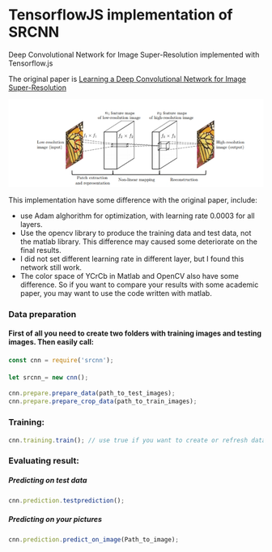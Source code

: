 # TensorflowJS implementation of SRCNN
Deep Convolutional Network for Image Super-Resolution implemented with Tensorflow.js

The original paper is [Learning a Deep Convolutional Network for Image Super-Resolution](https://arxiv.org/abs/1501.00092)
<p align="center">
  <img src="https://github.com/BadMachine/SRCNN-tfjs/blob/master/additional/arch.jpg" width="800"/>
</p>

This implementation have some difference with the original paper, include:

* use Adam alghorithm for optimization, with learning rate 0.0003 for all layers.
* Use the opencv library to produce the training data and test data, not the matlab library. This difference may caused some deteriorate on the final results.
* I did not set different learning rate in different layer, but I found this network still work.
* The color space of YCrCb in Matlab and OpenCV also have some difference. So if you want to compare your results with some academic paper, you may want to use the code written with matlab.



### Data preparation
#### First of all you need to create two folders with training images and testing images. Then easily call:
```js
const cnn = require('srcnn');

let srcnn_= new cnn();
```
```js
cnn.prepare.prepare_data(path_to_test_images);
cnn.prepare.prepare_crop_data(path_to_train_images);

```

### Training:
```js
cnn.training.train(); // use true if you want to create or refresh dataset (Data preparation)
```


### Evaluating result:

##### Predicting on test data

```js
cnn.prediction.testprediction();
```

##### Predicting on your pictures
```js
cnn.prediction.predict_on_image(Path_to_image);
```
